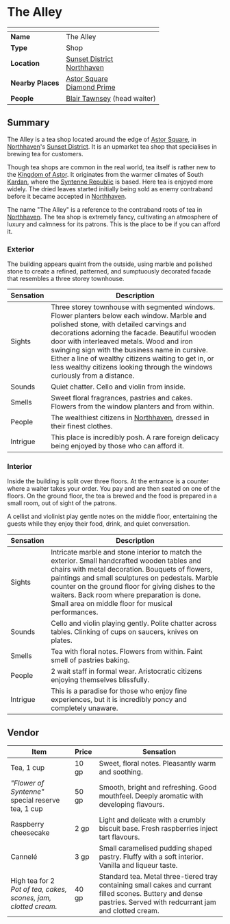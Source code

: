 # The Alley

| []() | |
| --- | --- |
| **Name** | The Alley |
| **Type** | Shop |
| **Location** | [Sunset District](../../districts/sunset-district.md)<br />[Northhaven](../../cities/northhaven.md) |
| **Nearby Places** | [Astor Square](../../structures/astor-square.md)<br />[Diamond Prime](../temples/diamond-prime.md) |
| **People** | [Blair Tawnsey](../../../people/blair-tawnsey.md) (head waiter) |

## Summary

The Alley is a tea shop located around the edge of [Astor Square](../../structures/astor-square.md), in [Northhaven](../../cities/northhaven.md)'s [Sunset District](../../districts/sunset-district.md). It is an upmarket tea shop that specialises in brewing tea for customers.

Though tea shops are common in the real world, tea itself is rather new to the [Kingdom of Astor](../../../civilisations/kingdom-of-astor/README.md). It originates from the warmer climates of South [Kardan](../../continents/kardan.md), where the [Syntenne Republic](../../../civilisations/syntenne-republic/README.md) is based. Here tea is enjoyed more widely. The dried leaves started initially being sold as enemy contraband before it became accepted in [Northhaven](../../cities/northhaven.md).

The name "The Alley" is a reference to the contraband roots of tea in [Northhaven](../../cities/northhaven.md). The tea shop is extremely fancy, cultivating an atmosphere of luxury and calmness for its patrons. This is the place to be if you can afford it.

### Exterior

The building appears quaint from the outside, using marble and polished stone to create a refined, patterned, and sumptuously decorated facade that resembles a three storey townhouse.

| Sensation | Description |
| ---- | --- |
| Sights | Three storey townhouse with segmented windows. Flower planters below each window. Marble and polished stone, with detailed carvings and decorations adorning the facade. Beautiful wooden door with interleaved metals. Wood and iron swinging sign with the business name in cursive. Either a line of wealthy citizens waiting to get in, or less wealthy citizens looking through the windows curiously from a distance. |
| Sounds | Quiet chatter. Cello and violin from inside. |
| Smells | Sweet floral fragrances, pastries and cakes. Flowers from the window planters and from within. |
| People | The wealthiest citizens in [Northhaven](../../cities/northhaven.md), dressed in their finest clothes. |
| Intrigue | This place is incredibly posh. A rare foreign delicacy being enjoyed by those who can afford it. |

### Interior

Inside the building is split over three floors. At the entrance is a counter where a waiter takes your order. You pay and are then seated on one of the floors. On the ground floor, the tea is brewed and the food is prepared in a small room, out of sight of the patrons.

A cellist and violinist play gentle notes on the middle floor, entertaining the guests while they enjoy their food, drink, and quiet conversation.

| Sensation | Description |
| ---- | --- |
| Sights | Intricate marble and stone interior to match the exterior. Small handcrafted wooden tables and chairs with metal decoration. Bouquets of flowers, paintings and small sculptures on pedestals. Marble counter on the ground floor for giving dishes to the waiters. Back room where preparation is done. Small area on middle floor for musical performances. |
| Sounds | Cello and violin playing gently. Polite chatter across tables. Clinking of cups on saucers, knives on plates. |
| Smells | Tea with floral notes. Flowers from within. Faint smell of pastries baking. |
| People | 2 wait staff in formal wear. Aristocratic citizens enjoying themselves blissfully. |
| Intrigue | This is a paradise for those who enjoy fine experiences, but it is incredibly poncy and completely unaware. |

## Vendor

| Item | Price | Sensation |
|---|---|---|
| Tea, 1 cup | 10 gp | Sweet, floral notes. Pleasantly warm and soothing. |
| *"Flower of Syntenne"*<br />special reserve tea, 1 cup | 50 gp | Smooth, bright and refreshing. Good mouthfeel. Deeply aromatic with developing flavours. |
| Raspberry cheesecake | 2 gp | Light and delicate with a crumbly biscuit base. Fresh raspberries inject tart flavours. |
| Cannelé | 3 gp | Small caramelised pudding shaped pastry. Fluffy with a soft interior. Vanilla and liqueur taste. |
| High tea for 2<br />*Pot of tea, cakes, scones, jam, clotted cream.* | 40 gp | Standard tea. Metal three-tiered tray containing small cakes and currant filled scones. Buttery and dense pastries. Served with redcurrant jam and clotted cream. |
